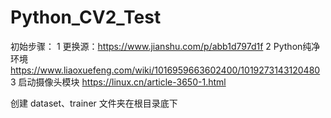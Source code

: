 # Python_CV2_Test

初始步骤：
1 更换源：https://www.jianshu.com/p/abb1d797d1f
2 Python纯净环境 https://www.liaoxuefeng.com/wiki/1016959663602400/1019273143120480
3 启动摄像头模块 https://linux.cn/article-3650-1.html

创建 dataset、trainer 文件夹在根目录底下



